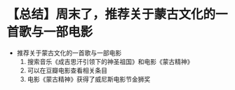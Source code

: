 # 【总结】周末了，推荐关于蒙古文化的一首歌与一部电影

-   推荐关于蒙古文化的一首歌与一部电影
    1.  搜索音乐《成吉思汗引领下的神圣祖国》和电影《蒙古精神》
    2.  可以在豆瓣电影查看相关条目
    3.  电影《蒙古精神》获得了威尼斯电影节金狮奖